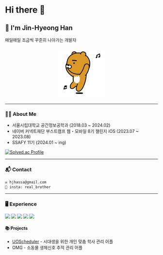 
  # Hi there 👋
  ## 🐻 I'm Jin-Hyeong Han

  매일매일 조금씩 꾸준히 나아가는 개발자
  <div align = "center">
  <img src="./ryan.gif" width = 170>
  </div>


  ---
  ### 🧑🏻 About Me
  - 서울시립대학교 공간정보공학과 (2018.03 ~ 2024.02)
  - 네이버 커넥트재단 부스트캠프 웹・모바일 8기 챌린지 iOS (2023.07 ~ 2023.08)
  - SSAFY 11기 (2024.01 ~ ing)

  
  [![Solved.ac Profile](http://mazassumnida.wtf/api/v2/generate_badge?boj=hjhassa1)](https://solved.ac/hjhassa1/)

  ---
  ### 📬 Contact 
    ✉️ hjhassa@gmail.com
    🍓 insta: real_brother

  ---


  ### 🖥️ Experience
  <img src= "https://img.shields.io/badge/Dart-0175C2?style=for-the-badge&logo=dart&logoColor=white"> <img src= "https://img.shields.io/badge/Flutter-02569B?style=for-the-badge&logo=flutter&logoColor=white"> <img src= "https://img.shields.io/badge/Swift-FA7343?style=for-the-badge&logo=swift&logoColor=white"> <img src= "https://img.shields.io/badge/Python-14354C?style=for-the-badge&logo=python&logoColor=white"> <img src= "https://img.shields.io/badge/PostgreSQL-316192?style=for-the-badge&logo=postgresql&logoColor=white">


  

  #### 📚 Projects
  - [UOScheduler](https://uos-urbanscience.org/archives/uos_portfolio/%EC%8B%9C%EB%A6%BD%EB%8C%80%EC%83%9D%EC%9D%84-%EC%9C%84%ED%95%9C-%EC%8B%9C%EA%B0%84%ED%91%9C-%EA%B4%80%EB%A6%AC-%EC%96%B4%ED%94%8C-uoscheduler) - 시대생을 위한 개인 맞춤 학사 관리 어플
  - OMG - 소동물 생체신호 추적 관리 어플

